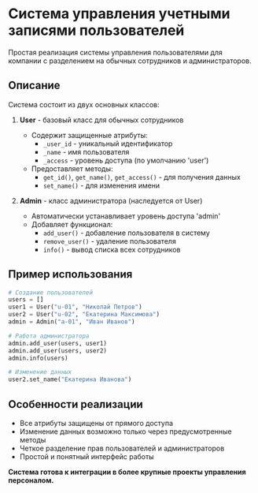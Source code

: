 # Система управления учетными записями пользователей

Простая реализация системы управления пользователями для компании с разделением на обычных сотрудников и администраторов.

## Описание

Система состоит из двух основных классов:

1. **User** - базовый класс для обычных сотрудников
   - Содержит защищенные атрибуты:
     - `_user_id` - уникальный идентификатор
     - `_name` - имя пользователя
     - `_access` - уровень доступа (по умолчанию 'user')
   - Предоставляет методы:
     - `get_id()`, `get_name()`, `get_access()` - для получения данных
     - `set_name()` - для изменения имени

2. **Admin** - класс администратора (наследуется от User)
   - Автоматически устанавливает уровень доступа 'admin'
   - Добавляет функционал:
     - `add_user()` - добавление пользователя в систему
     - `remove_user()` - удаление пользователя
     - `info()` - вывод списка всех сотрудников

## Пример использования

```python
# Создание пользователей
users = []
user1 = User("u-01", "Николай Петров")
user2 = User("u-02", "Екатерина Максимова")
admin = Admin("a-01", "Иван Иванов")

# Работа администратора
admin.add_user(users, user1)
admin.add_user(users, user2)
admin.info(users)

# Изменение данных
user2.set_name("Екатерина Иванова")
```
## Особенности реализации

- Все атрибуты защищены от прямого доступа
- Изменение данных возможно только через предусмотренные методы
- Четкое разделение прав пользователей и администраторов
- Простой и понятный интерфейс работы

**Система готова к интеграции в более крупные проекты управления персоналом.**
